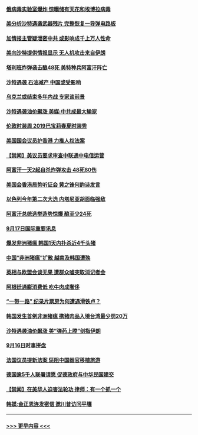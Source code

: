 #### [俄病毒实验室爆炸 惊曝储有天花和埃博拉病毒](../pages/prog202/a102667005.md?t=09180033) 
#### [美分析沙特遇袭武器残片 完整恢复一导弹电路板](../pages/prog202/a102666995.md?t=09180033) 
#### [加情报主管疑泄密中共 或影响成千上万人性命](../pages/prog202/a102666881.md?t=09180033) 
#### [美向沙特提供情报显示 无人机攻击来自伊朗](../pages/prog202/a102666971.md?t=09180033) 
#### [塔利班炸弹袭击酿48死 美特种兵阿富汗阵亡](../pages/prog202/a102666819.md?t=09180033) 
#### [沙特遇袭 石油减产 中国或受影响](../pages/prog202/a102666937.md?t=09180033) 
#### [乌克兰或结束多年内战 专家谈前景](../pages/prog202/a102666926.md?t=09180033) 
#### [沙特遇袭油价飙涨 美媒:中共成最大输家](../pages/prog202/a102666812.md?t=09180033) 
#### [伦敦时装周 2019巴宝莉春夏时装秀](../pages/prog202/a102666922.md?t=09180033) 
#### [美国国会议员护香港 力推人权法案](../pages/prog202/a102666896.md?t=09180033) 
#### [【禁闻】美议员要求审查中联通中电信运营](../pages/prog202/a102666888.md?t=09180033) 
#### [阿富汗一天2起自杀炸弹攻击 48死80伤](../pages/prog202/a102666827.md?t=09180033) 
#### [美国会香港局势听证会 黄之锋何韵诗发言](../pages/prog202/a102666748.md?t=09180033) 
#### [以色列今年第二次大选  内塔尼亚胡面临强敌](../pages/prog202/a102666742.md?t=09180033) 
#### [阿富汗总统选举造势惊爆 酿至少24死](../pages/prog202/a102666575.md?t=09180033) 
#### [9月17日国际重要讯息](../pages/prog202/a102666507.md?t=09180033) 
#### [爆发非洲猪瘟 韩国1天内扑杀近4千头猪](../pages/prog202/a102666443.md?t=09180033) 
#### [中国“非洲猪瘟”扩散 越南及韩国遭殃](../pages/prog202/a102666427.md?t=09180033) 
#### [英相与欧盟会谈无果 遭群众嘘突取消记者会](../pages/prog202/a102666416.md?t=09180033) 
#### [阿根廷通膨消费低 吃牛肉成奢侈](../pages/prog202/a102666375.md?t=09180033) 
#### [“一带一路” 纪录片票房为何遭遇滑铁卢？](../pages/prog202/a102666333.md?t=09180033) 
#### [韩国发生首例非洲猪瘟 携猪肉品入境台湾最少罚20万](../pages/prog202/a102666266.md?t=09180033) 
#### [沙特遇袭油价飙涨 美“弹药上膛”剑指伊朗](../pages/prog202/a102666174.md?t=09180033) 
#### [9月16日时事拼盘](../pages/prog202/a102666189.md?t=09180033) 
#### [法国议员提新法案 惩阻中国器官移植旅游](../pages/prog202/a102666133.md?t=09180033) 
#### [德国逾5千人联署请愿 促德政府与中华民国建交](../pages/prog202/a102666112.md?t=09180033) 
#### [【禁闻】在美华人迫害法轮功 律师：有一个抓一个](../pages/prog202/a102666116.md?t=09180033) 
#### [韩媒:金正恩连发密信 邀川普访问平壤](../pages/prog202/a102666062.md?t=09180033) 

----
#### [ >>> 更早内容 <<< ](../indexes/prog202-earlier.md)
